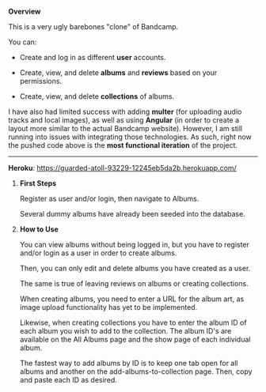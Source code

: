 **Overview**

This is a very ugly barebones "clone" of Bandcamp.

You can:

- Create and log in as different **user** accounts.

- Create, view, and delete **albums** and **reviews** based on your permissions.

- Create, view, and delete **collections** of albums.


I have also had limited success with adding **multer** (for uploading audio tracks and local images), as well as using **Angular** (in order to create a layout more similar to the actual Bandcamp website). However, I am still running into issues with integrating those technologies. As such, right now the pushed code above is the **most functional iteration** of the project.

___

**Heroku**: https://guarded-atoll-93229-12245eb5da2b.herokuapp.com/

1. **First Steps**

    Register as user and/or login, then navigate to Albums.

    Several dummy albums have already been seeded into the database.


2. **How to Use**

    You can view albums without being logged in, but you have to register and/or login as a user in order to create albums.

    Then, you can only edit and delete albums you have created as a user.

    The same is true of leaving reviews on albums or creating collections.

    When creating albums, you need to enter a URL for the album art, as image upload functionality has yet to be implemented.

    Likewise, when creating collections you have to enter the album ID of each album you wish to add to the collection. The album ID's are available on the All Albums page and the show page of each individual album.

    The fastest way to add albums by ID is to keep one tab open for all albums and another on the add-albums-to-collection page. Then, copy and paste each ID as desired.
